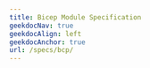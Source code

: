 ```yaml
---
title: Bicep Module Specification
geekdocNav: true
geekdocAlign: left
geekdocAnchor: true
url: /specs/bcp/
---
```



